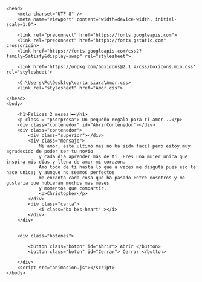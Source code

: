 <!DOCTYPE html>
<html lang="es">

    <head>
        <meta charset="UTF-8" />
        <meta name="viewport" content="width=device-width, initial-scale=1.0">
        
        <link rel="preconnect" href="https://fonts.googleapis.com">
        <link rel="preconnect" href="https://fonts.gstatic.com" crossorigin>
        <link href="https://fonts.googleapis.com/css2?family=Satisfy&display=swap" rel="stylesheet">

        <link href='https://unpkg.com/boxicons@2.1.4/css/boxicons.min.css' rel='stylesheet'>

        <C:\Users\Pc\Desktop\carta siara\Amor.css>
        <link rel="stylesheet" href="Amor.css">

    </head>
    <body>
        
        <h1>Felices 2 meses!❤️</h1>
        <p class = "psorpresa"> Un pequeño regalo para ti amor...</p>
        <div class="contenedor" id="AbrirContenedor"></div>
        <div class="contenedor">
            <div class="superior"></div>
            <div class="mensaje">
                Mi amor, este ultimo mes no ha sido facil pero estoy muy agradecido de poder ser tu novio
                y cada dia aprender más de ti. Eres una mujer unica que inspira mis días y llena de amor mi corazón.
                Amo todo de ti hasta lo que a veces me disguta pues eso te hace unica; y aunque no seamos perfectos
                me encanta cada cosa que ha pasado entre nosotros y me gustaria que hubieran muchos mas meses 
                y momentos que compartir.
                <p>Christopher</p>
            </div>
            <div class="carta">
                <i class='bx bxs-heart' ></i>
            </div>
        </div>

        
        <div class="botones">

            <button class="boton" id="Abrir"> Abrir </button>
            <button class="boton" id="Cerrar"> Cerrar </button>

        </div>  
        <script src="animacion.js"></script>
    </body>
</html>

